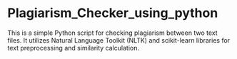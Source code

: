 # Plagiarism_Checker_using_python
This is a simple Python script for checking plagiarism between two text files. It utilizes Natural Language Toolkit (NLTK) and scikit-learn libraries for text preprocessing and similarity calculation.
